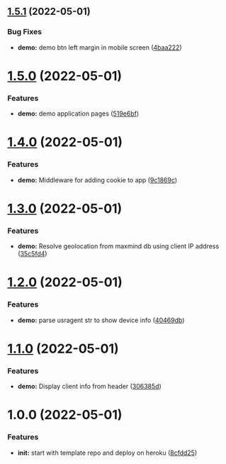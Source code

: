 ## [1.5.1](https://github.com/amrendr/node-demo/compare/v1.5.0...v1.5.1) (2022-05-01)


### Bug Fixes

* **demo:** demo btn left margin in mobile screen ([4baa222](https://github.com/amrendr/node-demo/commit/4baa2222b99d426df346a2ecee523040f2657854))

# [1.5.0](https://github.com/amrendr/node-demo/compare/v1.4.0...v1.5.0) (2022-05-01)


### Features

* **demo:** demo application pages ([519e6bf](https://github.com/amrendr/node-demo/commit/519e6bf415b63bec3536982713dc240ca49c7746))

# [1.4.0](https://github.com/amrendr/node-demo/compare/v1.3.0...v1.4.0) (2022-05-01)


### Features

* **demo:** Middleware for adding cookie to app ([9c1869c](https://github.com/amrendr/node-demo/commit/9c1869c1e450ea0da24da04bdd73f932ca8d7e07))

# [1.3.0](https://github.com/amrendr/node-demo/compare/v1.2.0...v1.3.0) (2022-05-01)


### Features

* **demo:** Resolve geolocation from maxmind db using client IP address ([35c5fd4](https://github.com/amrendr/node-demo/commit/35c5fd4d5801dda08a23f40dd46fe18220de3ff6))

# [1.2.0](https://github.com/amrendr/node-demo/compare/v1.1.0...v1.2.0) (2022-05-01)


### Features

* **demo:** parse usragent str to show device info ([40469db](https://github.com/amrendr/node-demo/commit/40469dbdf55b7ba6ff26cd1bec743f5005297841))

# [1.1.0](https://github.com/amrendr/node-demo/compare/v1.0.0...v1.1.0) (2022-05-01)


### Features

* **demo:** Display client info from header ([306385d](https://github.com/amrendr/node-demo/commit/306385d2904d6c7665b6994590ae1e3aa3a5fc6b))

# 1.0.0 (2022-05-01)


### Features

* **init:** start with template repo and deploy on heroku ([8cfdd25](https://github.com/amrendr/node-demo/commit/8cfdd257e822962f7dd464b6c78c0a7713c411e1))
